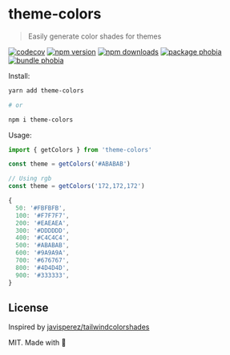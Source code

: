 # theme-colors

> Easily generate color shades for themes

[![codecov][codecov-src]][codecov-href]
[![npm version][npm-v-src]][npm-v-href]
[![npm downloads][npm-dm-src]][npm-dm-href]
[![package phobia][packagephobia-src]][packagephobia-href]
[![bundle phobia][bundlephobia-src]][bundlephobia-href]

Install:

```bash
yarn add theme-colors

# or

npm i theme-colors
```

Usage:

```js
import { getColors } from 'theme-colors'

const theme = getColors('#ABABAB')

// Using rgb
const theme = getColors('172,172,172')
```

```js
{
  50: '#FBFBFB',
  100: '#F7F7F7',
  200: '#EAEAEA',
  300: '#DDDDDD',
  400: '#C4C4C4',
  500: '#ABABAB',
  600: '#9A9A9A',
  700: '#676767',
  800: '#4D4D4D',
  900: '#333333',
}
```

## License

Inspired by [javisperez/tailwindcolorshades](https://github.com/javisperez/tailwindcolorshades)

MIT. Made with 💖

<!-- Refs -->
[npm-v-src]: https://flat.badgen.net/npm/v/theme-colors/latest
[npm-v-href]: https://npmjs.com/package/theme-colors

[npm-dm-src]: https://flat.badgen.net/npm/dm/theme-colors
[npm-dm-href]: https://npmjs.com/package/theme-colors

[packagephobia-src]: https://flat.badgen.net/packagephobia/install/theme-colors
[packagephobia-href]: https://packagephobia.now.sh/result?p=theme-colors

[bundlephobia-src]: https://flat.badgen.net/bundlephobia/min/theme-colors
[bundlephobia-href]: https://bundlephobia.com/result?p=theme-colors

[codecov-src]: https://flat.badgen.net/codecov/c/github/nuxt-contrib/theme-colors/master
[codecov-href]: https://codecov.io/gh/nuxt-contrib/theme-colors
